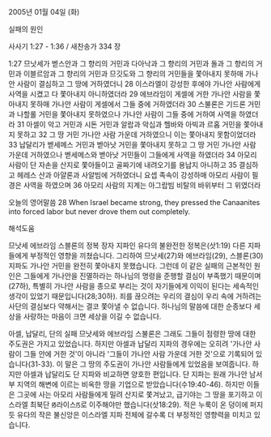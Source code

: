 2005년 01월 04일 (화)

실패의 원인



사사기 1:27 - 1:36 / 새찬송가 334 장


1:27 므낫세가 벧스안과 그 향리의 거민과 다아낙과 그 향리의 거민과 돌과 그 향리의 거민과 이블르암과 그 향리의 거민과 므깃도와 그 향리의 거민들을 쫓아내지 못하매 가나안 사람이 결심하고 그 땅에 거하였더니 28 이스라엘이 강성한 후에야 가나안 사람에게 사역을 시켰고 다 쫓아내지 아니하였더라 29 에브라임이 게셀에 거한 가나안 사람을 쫓아내지 못하매 가나안 사람이 게셀에서 그들 중에 거하였더라 30 스불론은 기드론 거민과 나할롤 거민을 쫓아내지 못하였으나 가나안 사람이 그들 중에 거하여 사역을 하였더라 31 아셀이 악고 거민과 시돈 거민과 알랍과 악십과 헬바와 아빅과 르홉 거민을 쫓아내지 못하고 32 그 땅 거민 가나안 사람 가운데 거하였으니 이는 쫓아내지 못함이었더라 33 납달리가 벧세메스 거민과 벧아낫 거민을 쫓아내지 못하고 그 땅 거민 가나안 사람 가운데 거하였으나 벧세메스와 벧아낫 거민들이 그들에게 사역을 하였더라 34 아모리 사람이 단 자손을 산지로 쫓아들이고 골짜기에 내려오기를 용납지 아니하고 35 결심하고 헤레스 산과 아얄론과 사알빔에 거하였더니 요셉 족속이 강성하매 아모리 사람이 필경은 사역을 하였으며 36 아모리 사람의 지계는 아그랍빔 비탈의 바위부터 그 위였더라

오늘의 영어말씀
28 When Israel became strong, they pressed the Canaanites into forced labor but never drove them out completely.

해석도움





므낫세 에브라임 스블론의 정복
장자 지파인 유다의 불완전한 정복은(삿1:19) 다른 지파들에게 부정적인 영향을 끼쳤습니다. 그리하여 므낫세(27)와 에브라임(29), 스블론(30) 지파도 가나안 거민을 완전히 쫓아내지 못했습니다. 그런데 이 같은 실패의 근본적인 원인은 그들에게 가나안을 진멸하라는 하나님의 명령을 준행할 결심이 부족했기 때문이며(27하), 특별히 가나안 사람을 종으로 부리는 것이 자기들에게 이익이 된다는 세속적인 생각이 있었기 때문입니다(28;30하). 죄를 끊으려는 우리의 결심이 우리 속에 거하려는 사단의 결심보다 약해서는 결코 쫓아낼 수 없습니다. 하나님의 말씀에 대한 순종보다 세상을 사랑하는 마음이 크면 세상을 이길 수 없습니다.    

아셀, 납달리, 단의 실패
므낫세와 에브라임 스불론은 그래도 그들이 점령한 땅에 대한 주도권은 가지고 있었습니다. 하지만 아셀과 납달리 지파의 경우에는 오히려 '가나안 사람이 그들 안에 거한 것'이 아니라 '그들이 가나안 사람 가운데 거한 것'으로 기록되어 있습니다(31-33). 이 말은 그 땅의 주도권이 가나안 사람들에게 있었음을 보여줍니다. 하지만 아셀과 납달리도 단 지파와 비교하면 양호한 편입니다. 단 지파는 원래 가나안 남서부 지역의 해변에 이르는 비옥한 땅을 기업으로 받았습니다(수19:40-46). 하지만 이들은 그곳에 사는 아모리 사람들에게 밀려 산지로 쫓겨났고, 급기야는 그 땅을 포기하고 이스라엘 최북단 ꡐ라이스ꡑ로 이주해야만 했습니다(삿18:29). 적은 누룩이 온 덩이에 퍼지듯 유다의 작은 불신앙은 이스라엘 지파 전체에 갈수록 더 부정적인 영향력을 미치고 있습니다.